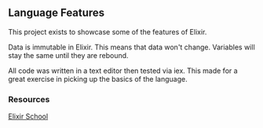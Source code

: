 ## Language Features
This project exists to showcase some of the features of Elixir.

Data is immutable in Elixir. This means that data won't change. Variables will stay the same until they are rebound.

All code was written in a text editor then tested via iex. This made for a great exercise in picking up the basics of the language.

### Resources
[Elixir School][es]


[es]: https://elixirschool.com